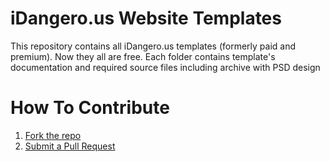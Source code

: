 # iDangero.us Website Templates

This repository contains all iDangero.us templates (formerly paid and premium). Now they all are free. Each folder contains template's documentation and required source files including archive with PSD design

# How To Contribute
1. [Fork the repo](https://help.github.com/articles/fork-a-repo/)
2. [Submit a Pull Request](https://help.github.com/articles/using-pull-requests/)
